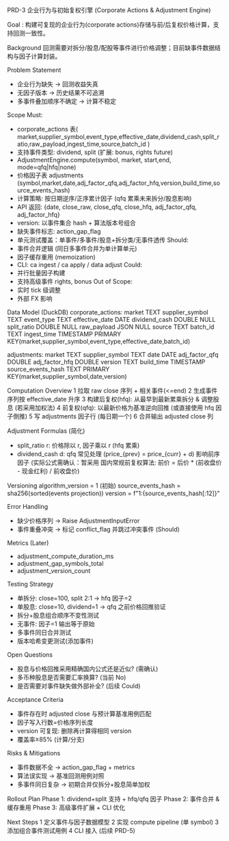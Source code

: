 PRD-3 企业行为与初始复权引擎 (Corporate Actions & Adjustment Engine)

Goal
: 构建可复现的企业行为(corporate actions)存储与前/后复权价格计算，支持回测一致性。

Background
回测需要对拆分/股息/配股等事件进行价格调整；目前缺事件数据结构与因子计算封装。

Problem Statement
- 企业行为缺失 → 回测收益失真
- 无因子版本 → 历史结果不可追溯
- 多事件叠加顺序不确定 → 计算不稳定

Scope
Must:
- corporate_actions 表( market,supplier_symbol,event_type,effective_date,dividend_cash,split_ratio,raw_payload,ingest_time,source,batch_id )
- 支持事件类型: dividend, split (扩展: bonus, rights future)
- AdjustmentEngine.compute(symbol, market, start,end, mode=qfq|hfq|none)
- 价格因子表 adjustments (symbol,market,date,adj_factor_qfq,adj_factor_hfq,version,build_time,source_events_hash)
- 计算策略: 按日期逆序/正序累计因子 (qfq 累乘未来拆分/股息影响)
- API 返回: {date, close_raw, close_qfq, close_hfq, adj_factor_qfq, adj_factor_hfq}
- version: 以事件集合 hash + 算法版本号组合
- 缺失事件标志: action_gap_flag
- 单元测试覆盖：单事件/多事件/股息+拆分类/无事件透传
Should:
- 事件合并逻辑 (同日多事件合并为单计算单元)
- 因子缓存重用 (memoization)
- CLI: ca ingest / ca apply / data adjust
Could:
- 并行批量因子构建
- 支持高级事件 rights, bonus
Out of Scope:
- 实时 tick 级调整
- 外部 FX 影响

Data Model (DuckDB)
corporate_actions:
  market TEXT
  supplier_symbol TEXT
  event_type TEXT
  effective_date DATE
  dividend_cash DOUBLE NULL
  split_ratio DOUBLE NULL
  raw_payload JSON NULL
  source TEXT
  batch_id TEXT
  ingest_time TIMESTAMP
  PRIMARY KEY(market,supplier_symbol,event_type,effective_date,batch_id)

adjustments:
  market TEXT
  supplier_symbol TEXT
  date DATE
  adj_factor_qfq DOUBLE
  adj_factor_hfq DOUBLE
  version TEXT
  build_time TIMESTAMP
  source_events_hash TEXT
  PRIMARY KEY(market,supplier_symbol,date,version)

Computation Overview
1 拉取 raw close 序列 + 相关事件(<=end)
2 生成事件序列按 effective_date 升序
3 构建后复权(hfq): 从最早到最新累乘拆分 & 调整股息 (若采用加权法)
4 前复权(qfq): 以最新价格为基准逆向回推 (或直接使用 hfq 因子倒推)
5 写 adjustments 因子行 (每日期一个)
6 合并输出 adjusted close 列

Adjustment Formulas (简化)
- split_ratio r: 价格除以 r, 因子乘以 r (hfq 累乘)
- dividend_cash d: qfq 常见处理 (price_{prev} = price_{curr} + d) 影响前序因子
  (实际公式需确认：暂采用 国内常规前复权算法: 前价 = 后价 * (前收盘价 - 现金红利) / 前收盘价)

Versioning
algorithm_version = 1 (初始)
source_events_hash = sha256(sorted(events projection))
version = f"1:{source_events_hash[:12]}"

Error Handling
- 缺少价格序列 → Raise AdjustmentInputError
- 事件重叠冲突 → 标记 conflict_flag 并跳过冲突事件 (Should)

Metrics (Later)
- adjustment_compute_duration_ms
- adjustment_gap_symbols_total
- adjustment_version_count

Testing Strategy
- 单拆分: close=100, split 2:1 -> hfq 因子=2
- 单股息: close=10, dividend=1 -> qfq 之前价格回推验证
- 拆分+股息组合顺序不变性测试
- 无事件: 因子=1 输出等于原始
- 多事件同日合并测试
- 版本哈希变更测试(添加事件)

Open Questions
- 股息与价格回推采用精确国内公式还是近似? (需确认)
- 多币种股息是否需要汇率换算? (当前 No)
- 是否需要对事件缺失做外部补全? (后续 Could)

Acceptance Criteria
- 事件存在时 adjusted close 与预计算基准用例匹配
- 因子写入行数=价格序列长度
- version 可复现: 删除再计算得相同 version
- 覆盖率≥85% (计算/分支)

Risks & Mitigations
- 事件数据不全 → action_gap_flag + metrics
- 算法误实现 → 基准回测用例对照
- 多事件同日复杂 → 初期合并仅拆分+股息简单加权

Rollout Plan
Phase 1: dividend+split 支持 + hfq/qfq 因子
Phase 2: 事件合并 & 缓存重用
Phase 3: 高级事件扩展 + CLI 优化

Next Steps
1 定义事件与因子数据模型
2 实现 compute pipeline (单 symbol)
3 添加组合事件测试用例
4 CLI 接入 (后续 PRD-5)
